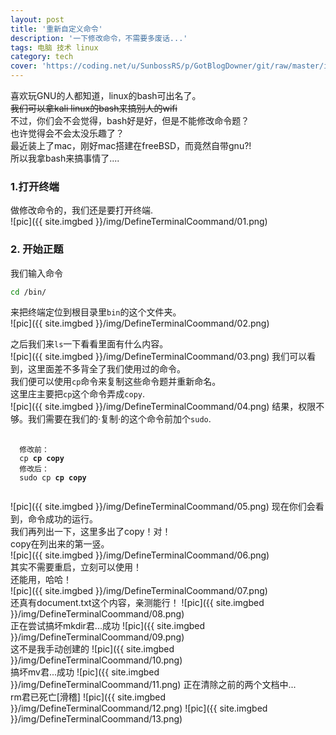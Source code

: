 ```yaml
---
layout: post
title: '重新自定义命令'
description: '一下修改命令，不需要多废话...'
tags: 电脑 技术 linux
category: tech
cover: 'https://coding.net/u/SunbossRS/p/GotBlogDowner/git/raw/master/img/DefineTerminalCoommand/cover.png'
---
```

喜欢玩GNU的人都知道，linux的bash可出名了。  
~~我们可以拿kali linux的bash来搞别人的wifi~~  
不过，你们会不会觉得，bash好是好，但是不能修改命令题？  
也许觉得会不会太没乐趣了？  
最近装上了mac，刚好mac搭建在freeBSD，而竟然自带gnu?!  
所以我拿bash来搞事情了....  
  
### 1.打开终端
做修改命令的，我们还是要打开终端.  
![pic]({{ site.imgbed }}/img/DefineTerminalCoommand/01.png)
### 2. 开始正题
我们输入命令
```bash
cd /bin/
```
来把终端定位到根目录里`bin`的这个文件夹。  
![pic]({{ site.imgbed }}/img/DefineTerminalCoommand/02.png)  
  
之后我们来`ls`一下看看里面有什么内容。  
![pic]({{ site.imgbed }}/img/DefineTerminalCoommand/03.png)
我们可以看到，这里面差不多背全了我们使用过的命令。  
我们便可以使用`cp`命令来复制这些命令题并重新命名。  
这里庄主要把`cp`这个命令弄成`copy`.  
![pic]({{ site.imgbed }}/img/DefineTerminalCoommand/04.png)
结果，权限不够。我们需要在我们的·复制·的这个命令前加个`sudo`.  
<pre>
  <code class="language-bash">
  修改前：
  cp <strong>cp copy</strong>
  修改后：
  sudo cp <strong>cp copy</strong>
  </code>
</pre>
![pic]({{ site.imgbed }}/img/DefineTerminalCoommand/05.png)
现在你们会看到，命令成功的运行。  
我们再列出一下，这里多出了copy！对！  
copy在列出来的第一竖。  
![pic]({{ site.imgbed }}/img/DefineTerminalCoommand/06.png)  
其实不需要重启，立刻可以使用！  
还能用，哈哈！  
![pic]({{ site.imgbed }}/img/DefineTerminalCoommand/07.png)  
还真有document.txt这个内容，亲测能行！
![pic]({{ site.imgbed }}/img/DefineTerminalCoommand/08.png)  
正在尝试搞坏mkdir君...成功
![pic]({{ site.imgbed }}/img/DefineTerminalCoommand/09.png)  
这不是我手动创建的
![pic]({{ site.imgbed }}/img/DefineTerminalCoommand/10.png)  
搞坏mv君...成功
![pic]({{ site.imgbed }}/img/DefineTerminalCoommand/11.png)
正在清除之前的两个文档中...  
rm君已死亡[滑稽]
![pic]({{ site.imgbed }}/img/DefineTerminalCoommand/12.png)
![pic]({{ site.imgbed }}/img/DefineTerminalCoommand/13.png)
